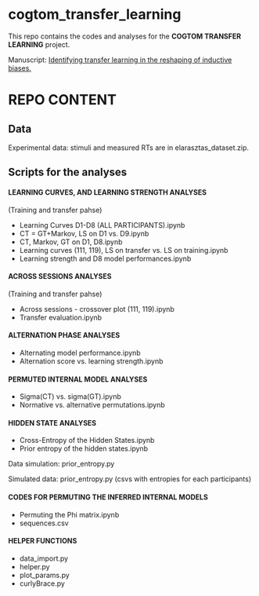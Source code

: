 # cogtom_transfer_learning
This repo contains the codes and analyses for the **COGTOM TRANSFER LEARNING** project. 

Manuscript: <a href="https://github.com/CSNLWigner/cogtom_transfer_learning/edit/main/README.md"> Identifying transfer learning in the reshaping of inductive biases. </a>

# REPO CONTENT

## Data

Experimental data: stimuli and measured RTs are in elarasztas_dataset.zip. 

## Scripts for the analyses

#### LEARNING CURVES, AND LEARNING STRENGTH ANALYSES

(Training and transfer pahse)
- Learning Curves D1-D8 (ALL PARTICIPANTS).ipynb
- CT = GT+Markov, LS on D1 vs. D9.ipynb
- CT, Markov, GT on D1, D8.ipynb
- Learning curves (111, 119), LS on transfer vs. LS on training.ipynb
- Learning strength and D8 model performances.ipynb

#### ACROSS SESSIONS ANALYSES
(Training and transfer pahse)

- Across sessions - crossover plot (111, 119).ipynb
- Transfer evaluation.ipynb


#### ALTERNATION PHASE ANALYSES
- Alternating model performance.ipynb
- Alternation score vs. learning strength.ipynb


#### PERMUTED INTERNAL MODEL ANALYSES
- Sigma(CT) vs. sigma(GT).ipynb
- Normative vs. alternative permutations.ipynb

#### HIDDEN STATE ANALYSES
- Cross-Entropy of the Hidden States.ipynb
- Prior entropy of the hidden states.ipynb

Data simulation: prior_entropy.py

Simulated data: prior_entropy.py (csvs with entropies for each participants)


#### CODES FOR PERMUTING THE INFERRED INTERNAL MODELS
- Permuting the Phi matrix.ipynb
- sequences.csv


#### HELPER FUNCTIONS

- data_import.py
- helper.py
- plot_params.py
- curlyBrace.py
